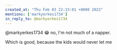 ```yaml
---
created_at: "Thu Feb 03 22:33:01 +0000 2022"
mentions: ['markyerkes1734']
in_reply_to: @markyerkes1734
---
```


@markyerkes1734 😂 no, I'm not much of a napper. 

Which is good, because the kids would never let me